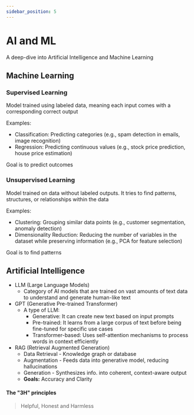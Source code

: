 ```yaml
---
sidebar_position: 5
---
```


# AI and ML

A deep-dive into Artificial Intelligence and Machine Learning

## Machine Learning

### Supervised Learning

Model trained using labeled data, meaning each input comes with a corresponding correct output

Examples:
- Classification: Predicting categories (e.g., spam detection in emails, image recognition)
- Regression: Predicting continuous values (e.g., stock price prediction, house price estimation)

Goal is to predict outcomes

### Unsupervised Learning

Model trained on data without labeled outputs.
It tries to find patterns, structures, or relationships within the data

Examples:
- Clustering: Grouping similar data points (e.g., customer segmentation, anomaly detection)
- Dimensionality Reduction: Reducing the number of variables in the dataset while preserving information (e.g., PCA for feature selection)

Goal is to find patterns

## Artificial Intelligence

- LLM (Large Language Models)
  - Category of AI models that are trained on vast amounts of text data to understand and generate human-like text
- GPT (Generative Pre-trained Transformer)
  - A type of LLM:
    - Generative: It can create new text based on input prompts
    - Pre-trained: It learns from a large corpus of text before being fine-tuned for specific use cases
    - Transformer-based: Uses self-attention mechanisms to process words in context efficiently
- RAG (Retrieval Augmented Generation)
  - Data Retrieval - Knowledge graph or database
  - Augmentation - Feeds data into generative model, reducing hallucinations
  - Generation - Synthesizes info. into coherent, context-aware output
  - **Goals:** Accuracy and Clarity

#### The "3H" principles

> Helpful, Honest and Harmless

